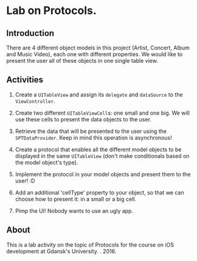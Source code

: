 # Lab on Protocols.


## Introduction

There are 4 different object models in this project (Artist, Concert, Album and Music Video), each one with different properties.
We would like to present the user all of these objects in one single table view.

## Activities


1. Create a `UITableView` and assign its `delegate` and `dataSource` to the `ViewController`.

1. Create two different `UITableViewCell`s: one small and one big. We will use these cells to present the data objects to the user.

1. Retrieve the data that will be presented to the user using the `SPTDataProvider`. Keep in mind this operation is asynchronous!

1. Create a protocol that enables all the different model objects to be displayed in the same `UITableView` (don't make conditionals based on the model object's type).

1. Implement the protocol in your model objects and present them to the user! :D

1. Add an additional 'cellType' property to your object, so that we can choose how to present it: in a small or a big cell.

1. Pimp the UI! Nobody wants to use an ugly app.

## About

This is a lab activity on the topic of Protocols for the course on iOS development at Gdansk's University. . 2016.